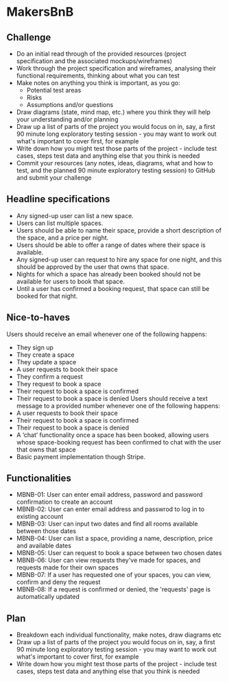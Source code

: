 # MakersBnB

## Challenge
- Do an initial read through of the provided resources (project specification and the associated mockups/wireframes)
- Work through the project specification and wireframes, analysing their functional requirements, thinking about what you can test
- Make notes on anything you think is important, as you go:
  - Potential test areas
  - Risks
  - Assumptions and/or questions
- Draw diagrams (state, mind map, etc.) where you think they will help your understanding and/or planning
- Draw up a list of parts of the project you would focus on in, say, a first 90 minute long exploratory testing session - you may want to work out what's important to cover first, for example
- Write down how you might test those parts of the project - include test cases, steps test data and anything else that you think is needed
- Commit your resources (any notes, ideas, diagrams, what and how to test, and the planned 90 minute exploratory testing session) to GitHub and submit your challenge

## Headline specifications
- Any signed-up user can list a new space.
- Users can list multiple spaces.
- Users should be able to name their space, provide a short description of the space, and a price per night.
- Users should be able to offer a range of dates where their space is available.
- Any signed-up user can request to hire any space for one night, and this should be approved by the user that owns that space.
- Nights for which a space has already been booked should not be available for users to book that space.
- Until a user has confirmed a booking request, that space can still be booked for that night.

## Nice-to-haves
Users should receive an email whenever one of the following happens:
- They sign up
- They create a space
- They update a space
- A user requests to book their space
- They confirm a request
- They request to book a space
- Their request to book a space is confirmed
- Their request to book a space is denied
Users should receive a text message to a provided number whenever one of the following happens:
- A user requests to book their space
- Their request to book a space is confirmed
- Their request to book a space is denied
- A ‘chat’ functionality once a space has been booked, allowing users whose space-booking request has been confirmed to chat with the user that owns that space
- Basic payment implementation though Stripe.

## Functionalities
- MBNB-01: User can enter email address, password and password confirmation to create an account
- MBNB-02: User can enter email address and passwrod to log in to existing account
- MBNB-03: User can input two dates and find all rooms available between those dates
- MBNB-04: User can list a space, providing a name, description, price and available dates
- MBNB-05: User can request to book a space between two chosen dates
- MBNB-06: User can view requests they've made for spaces, and requests made for their own spaces
- MBNB-07: If a user has requested one of your spaces, you can view, confirm and deny the request
- MBNB-08: If a request is confirmed or denied, the 'requests' page is automatically updated 

## Plan
- Breakdown each individual functionality, make notes, draw diagrams etc
- Draw up a list of parts of the project you would focus on in, say, a first 90 minute long exploratory testing session - you may want to work out what's important to cover first, for example
- Write down how you might test those parts of the project - include test cases, steps test data and anything else that you think is needed


